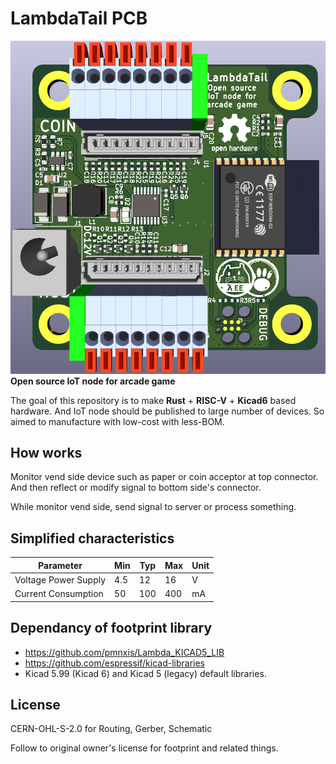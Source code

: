 # LambdaTail PCB
![ex_screenshot](./doc/screenshot_v01.png)
**Open source IoT node for arcade game**

The goal of this repository is to make **Rust** + **RISC-V** + **Kicad6** based hardware.
And IoT node should be published to large number of devices. So aimed to manufacture with low-cost with less-BOM.


## How works
Monitor vend side device such as paper or coin acceptor at top connector. And then reflect or modify signal to bottom side's connector. 

While monitor vend side, send signal to server or process something.

## Simplified characteristics
| Parameter | Min | Typ | Max | Unit | 
| --- | --- | --- | --- | --- |
| Voltage Power Supply | 4.5 | 12  | 16  | V  |
| Current Consumption  | 50  | 100 | 400 | mA |

## Dependancy of footprint library
 - https://github.com/pmnxis/Lambda_KICAD5_LIB
 - https://github.com/espressif/kicad-libraries
 - Kicad 5.99 (Kicad 6) and Kicad 5 (legacy) default libraries.

## License
CERN-OHL-S-2.0 for Routing, Gerber, Schematic

Follow to original owner's license for footprint and related things.
